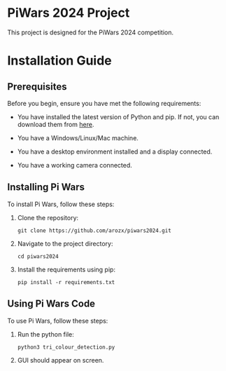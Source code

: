 # PiWars 2024 Project
This project is designed for the PiWars 2024 competition.

# Installation Guide

## Prerequisites

Before you begin, ensure you have met the following requirements:

* You have installed the latest version of Python and pip. If not, you can download them from [here](https://www.python.org/downloads/).

* You have a Windows/Linux/Mac machine.
* You have a desktop environment installed and a display connected.
* You have a working camera connected.

## Installing Pi Wars

To install Pi Wars, follow these steps:

1. Clone the repository:
    ```
    git clone https://github.com/arozx/piwars2024.git
    ```

2. Navigate to the project directory:
    ```
    cd piwars2024
    ```

3. Install the requirements using pip:
    ```
    pip install -r requirements.txt
    ```

## Using Pi Wars Code

To use Pi Wars, follow these steps:

1. Run the python file:
    ``` python
    python3 tri_colour_detection.py
    ```
2. GUI should appear on screen.